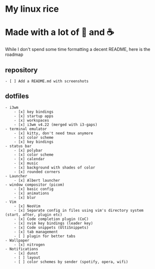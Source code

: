 # My linux rice
#
# Made with a lot of 💜 and ☕

While I don't spend some time formatting a decent README, here
is the roadmap

## repository
	- [ ] Add a README.md with screenshots

## dotfiles
	- i3wm
		- [x] key bindings
		- [x] startup apps
		- [x] workspaces
		- [x] i3wm v4.22 (merged with i3-gaps)
	- terminal emulator
		- [x] kitty, don't need tmux anymore
		- [x] color scheme
		- [x] key bindings
	- status bar
		- [x] polybar
		- [x] color scheme
		- [x] calendar
		- [x] music
		- [x] background with shades of color
		- [x] rounded corners
	- Launcher
		- [x] Albert launcher
	- window compositor (picom)
		- [x] basic config
		- [x] animations
		- [x] blur
	- Vim
		- [x] NeoVim
		- [x] Separate config in files using vim's directory system (start, after, plugin etc)
		- [x] Code completion plugin (CoC)
		- [x] nvim key bindings (leader key)
		- [x] Code snippets (UltiSnippets)
		- [x] tab management
		- [ ] plugin for better tabs
	- Wallpaper	
		- [x] nitrogen
	- Notifications
		- [x] dunst
		- [ ] layout
		- [ ] color schemes by sender (spotify, opera, wifi)

